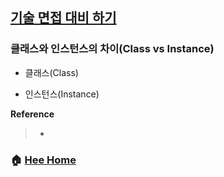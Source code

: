 ## [기술 면접 대비 하기](https://github.com/Do-Hee/tech-interview)

### 클래스와 인스턴스의 차이(Class vs Instance)
* 클래스(Class)

* 인스턴스(Instance)

**Reference**
> - []()

### :house: [Hee Home](https://github.com/T-WWL/WWL/tree/master/hee)
